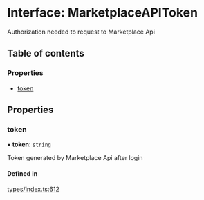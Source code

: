 # Interface: MarketplaceAPIToken

Authorization needed to request to Marketplace Api

## Table of contents

### Properties

- [token](MarketplaceAPIToken.md#token)

## Properties

### token

• **token**: `string`

Token generated by Marketplace Api after login

#### Defined in

[types/index.ts:612](https://github.com/nevermined-io/components-catalog/blob/7fe42cf/lib/src/types/index.ts#L612)
